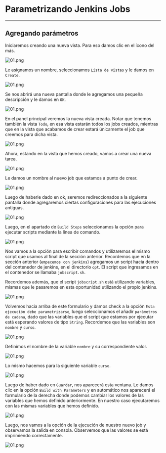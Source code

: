 # Parametrizando Jenkins Jobs

---

## Agregando parámetros

Iniciaremos creando una nueva vista. Para eso damos clic en el ícono del más.

![01.png](assets/05-seccion/01.png)

Le asignamos un nombre, seleccionamos `Lista de vistas` y le damos en `Create`.

![01.png](assets/05-seccion/02.png)

Se nos abrirá una nueva pantalla donde le agregamos una pequeña descripción y le damos en `OK`.

![01.png](assets/05-seccion/03.png)

En el panel principal veremos la nueva vista creada. Notar que tenemos también la vista `Todo`, en esa vista estarán
todos los jobs creados, mientras que en la vista que acabamos de crear estará únicamente el job que creemos para dicha
vista.

![01.png](assets/05-seccion/04.png)

Ahora, estando en la vista que hemos creado, vamos a crear una nueva tarea.

![01.png](assets/05-seccion/05.png)

Le damos un nombre al nuevo job que estamos a punto de crear.

![01.png](assets/05-seccion/06.png)

Luego de haberle dado en ok, seremos redireccionados a la siguiente pantalla donde agregaremos ciertas configuraciones
para las ejecuciones antiguas.

![01.png](assets/05-seccion/07.png)

Luego, en el apartado de `Build Steps` seleccionamos la opción para ejecutar scripts mediante la línea de comando.

![01.png](assets/05-seccion/08.png)

Nos vamos a la opción para escribir comandos y utilizaremos el mismo script que usamos al final de la sección anterior.
Recordemos que en la sección anterior (`empecemos con jenkins`) agregamos un script hacia dentro del contenedor de
jenkins, en el directorio `opt`. El script que ingresamos en el contenedor se llamaba `jobscript.sh`.

Recordemos además, que el script `jobscript.sh` está utilizando variables, mismas que le pasaremos en esta oportunidad
utilizando el propio jenkins.

![01.png](assets/05-seccion/09.png)

Volvemos hacia arriba de este formulario y damos check a la opción `Esta ejecución debe parametrizarse`, luego
seleccionamos el añadir `parámetros de cadena`, dado que las variables que el script que estamos por ejecutar está
esperando valores de tipo `String`. Recordemos que las variables son `nombre` y `curso`.

![01.png](assets/05-seccion/10.png)

Definimos el nombre de la variable `nombre` y su correspondiente valor.

![01.png](assets/05-seccion/11.png)

Lo mismo hacemos para la siguiente variable `curso`.

![01.png](assets/05-seccion/12.png)

Luego de haber dado en `Guardar`, nos aparecerá esta ventana. Le damos clic en la opción `Build with Parameters` y
en automático nos aparecerá el formulario de la derecha donde podemos cambiar los valores de las variables que hemos
definido anteriormente. En nuestro caso ejecutaremos con las mismas variables que hemos definido.

![01.png](assets/05-seccion/13.png)

Luego, nos vamos a la opción de la ejecución de nuestro nuevo job y observamos la salida en consola. Observemos que las
valores se está imprimiendo correctamente.

![01.png](assets/05-seccion/14.png)

